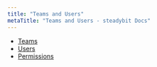 ```yaml
---
title: "Teams and Users"
metaTitle: "Teams and Users - steadybit Docs"
---
```


* [Teams](teams-and-users/1-teams)
* [Users](teams-and-users/2-users)
* [Permissions](teams-and-users/3-permissions)
